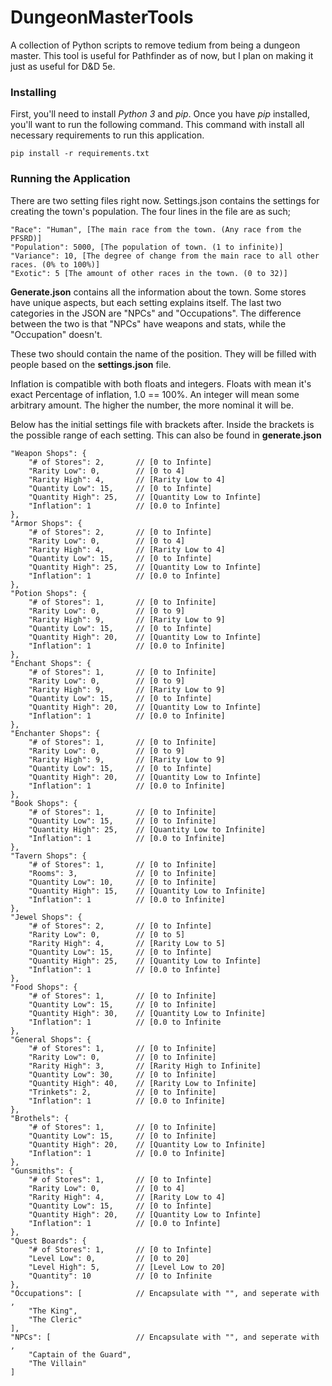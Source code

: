 # DungeonMasterTools
A collection of Python scripts to remove tedium from being a dungeon master. This tool is useful for Pathfinder as of now, but I plan on making it just as useful for D&amp;D 5e.

### Installing 
First, you'll need to install *Python 3* and *pip*. Once you have *pip* installed, you'll want to run the following command. This command with install all necessary requirements to run this application. 

    pip install -r requirements.txt


### Running the Application

There are two setting files right now. Settings.json contains the settings for creating the town's population. The four lines in the file are as such;

    "Race": "Human", [The main race from the town. (Any race from the PFSRD)]
    "Population": 5000, [The population of town. (1 to infinite)]
    "Variance": 10, [The degree of change from the main race to all other races. (0% to 100%)]
    "Exotic": 5 [The amount of other races in the town. (0 to 32)]

**Generate.json** contains all the information about the town. Some stores have unique aspects, but each setting explains itself. The last two categories in the JSON are "NPCs" and "Occupations". The difference between the two is that "NPCs" have weapons and stats, while the "Occupation" doesn't. 

These two should contain the name of the position. They will be filled with people based on the **settings.json** file.

Inflation is compatible with both floats and integers. Floats with mean it's exact Percentage of inflation, 1.0 == 100%. An integer will mean some arbitrary amount. The higher the number, the more nominal it will be.

Below has the initial settings file with brackets after. Inside the brackets is the possible range of each setting. This can also be found in **generate.json**

    "Weapon Shops": {
        "# of Stores": 2,       // [0 to Infinte]
        "Rarity Low": 0,        // [0 to 4]
        "Rarity High": 4,       // [Rarity Low to 4]
        "Quantity Low": 15,     // [0 to Infinte]
        "Quantity High": 25,    // [Quantity Low to Infinte]
        "Inflation": 1          // [0.0 to Infinte]
    },
    "Armor Shops": {
        "# of Stores": 2,       // [0 to Infinte]
        "Rarity Low": 0,        // [0 to 4]
        "Rarity High": 4,       // [Rarity Low to 4]
        "Quantity Low": 15,     // [0 to Infinte]
        "Quantity High": 25,    // [Quantity Low to Infinte]
        "Inflation": 1          // [0.0 to Infinte]
    },
    "Potion Shops": {
        "# of Stores": 1,       // [0 to Infinite]
        "Rarity Low": 0,        // [0 to 9]
        "Rarity High": 9,       // [Rarity Low to 9]
        "Quantity Low": 15,     // [0 to Infinte]
        "Quantity High": 20,    // [Quantity Low to Infinte]
        "Inflation": 1          // [0.0 to Infinite]
    },
    "Enchant Shops": {
        "# of Stores": 1,       // [0 to Infinite]
        "Rarity Low": 0,        // [0 to 9]
        "Rarity High": 9,       // [Rarity Low to 9]
        "Quantity Low": 15,     // [0 to Infinte]
        "Quantity High": 20,    // [Quantity Low to Infinte]
        "Inflation": 1          // [0.0 to Infinite]
    },
    "Enchanter Shops": {
        "# of Stores": 1,       // [0 to Infinite]
        "Rarity Low": 0,        // [0 to 9]
        "Rarity High": 9,       // [Rarity Low to 9]
        "Quantity Low": 15,     // [0 to Infinte]
        "Quantity High": 20,    // [Quantity Low to Infinte]
        "Inflation": 1          // [0.0 to Infinite]
    },
    "Book Shops": {
        "# of Stores": 1,       // [0 to Infinite]
        "Quantity Low": 15,     // [0 to Infinite]
        "Quantity High": 25,    // [Quantity Low to Infinite]
        "Inflation": 1          // [0.0 to Infinite]
    },
    "Tavern Shops": {
        "# of Stores": 1,       // [0 to Infinite]
        "Rooms": 3,             // [0 to Infinite]
        "Quantity Low": 10,     // [0 to Infinite]
        "Quantity High": 15,    // [Quantity Low to Infinite]
        "Inflation": 1          // [0.0 to Infinite]
    },
    "Jewel Shops": {
        "# of Stores": 2,       // [0 to Infinte]
        "Rarity Low": 0,        // [0 to 5]
        "Rarity High": 4,       // [Rarity Low to 5]
        "Quantity Low": 15,     // [0 to Infinte]
        "Quantity High": 25,    // [Quantity Low to Infinte]
        "Inflation": 1          // [0.0 to Infinte]
    },
    "Food Shops": {
        "# of Stores": 1,       // [0 to Infinite]
        "Quantity Low": 15,     // [0 to Infinite]
        "Quantity High": 30,    // [Quantity Low to Infinite]
        "Inflation": 1          // [0.0 to Infinite
    },
    "General Shops": {
        "# of Stores": 1,       // [0 to Infinite]
        "Rarity Low": 0,        // [0 to Infinite]
        "Rarity High": 3,       // [Rarity High to Infinite]
        "Quantity Low": 30,     // [0 to Infinite]
        "Quantity High": 40,    // [Rarity Low to Infinite]
        "Trinkets": 2,          // [0 to Infinite]
        "Inflation": 1          // [0.0 to Infinite]
    },
    "Brothels": {
        "# of Stores": 1,       // [0 to Infinite]
        "Quantity Low": 15,     // [0 to Infinite]
        "Quantity High": 20,    // [Quantity Low to Infinite]
        "Inflation": 1          // [0.0 to Infinite]
    },
    "Gunsmiths": {
        "# of Stores": 1,       // [0 to Infinte]
        "Rarity Low": 0,        // [0 to 4]
        "Rarity High": 4,       // [Rarity Low to 4]
        "Quantity Low": 15,     // [0 to Infinte]
        "Quantity High": 20,    // [Quantity Low to Infinte]
        "Inflation": 1          // [0.0 to Infinte]
    },
    "Quest Boards": {
        "# of Stores": 1,       // [0 to Infinte]
        "Level Low": 0,         // [0 to 20]
        "Level High": 5,        // [Level Low to 20]
        "Quantity": 10          // [0 to Infinite
    },
    "Occupations": [            // Encapsulate with "", and seperate with ,
        "The King",
        "The Cleric"
    ],
    "NPCs": [                   // Encapsulate with "", and seperate with ,
        "Captain of the Guard",
        "The Villain"
    ]
